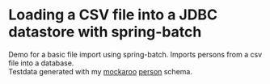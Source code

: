 # Loading a CSV file into a JDBC datastore with spring-batch

Demo for a basic file import using spring-batch. Imports persons from a csv file into a database.  
Testdata generated with my [mockaroo](http://www.mockaroo.com) [person](http://www.mockaroo.com/schemas/8489) schema.
